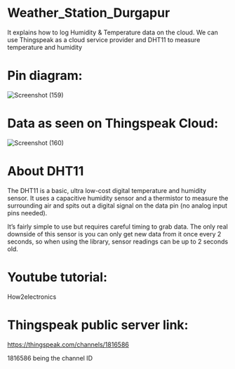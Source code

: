 # Weather_Station_Durgapur

It explains how to log Humidity & Temperature data on the cloud. We can use Thingspeak as a cloud service provider and DHT11 to measure temperature and humidity

# Pin diagram:

![Screenshot (159)](https://user-images.githubusercontent.com/59681238/181936887-84ef34f6-d34e-4c23-8063-1f620a49a933.png)

# Data as seen on Thingspeak Cloud:

![Screenshot (160)](https://user-images.githubusercontent.com/59681238/181936923-a9c0827f-6528-4ce9-822c-1ac00c3b4b90.png)

# About DHT11

The DHT11 is a basic, ultra low-cost digital temperature and humidity sensor. It uses a capacitive humidity sensor and a thermistor to measure the surrounding air and spits out a digital signal on the data pin (no analog input pins needed).

It’s fairly simple to use but requires careful timing to grab data. The only real downside of this sensor is you can only get new data from it once every 2 seconds, so when using the library, sensor readings can be up to 2 seconds old.

# Youtube tutorial:

How2electronics

# Thingspeak public server link:

https://thingspeak.com/channels/1816586

1816586 being the channel ID

